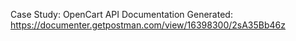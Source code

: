 
Case Study: OpenCart API
Documentation Generated: https://documenter.getpostman.com/view/16398300/2sA35Bb46z
